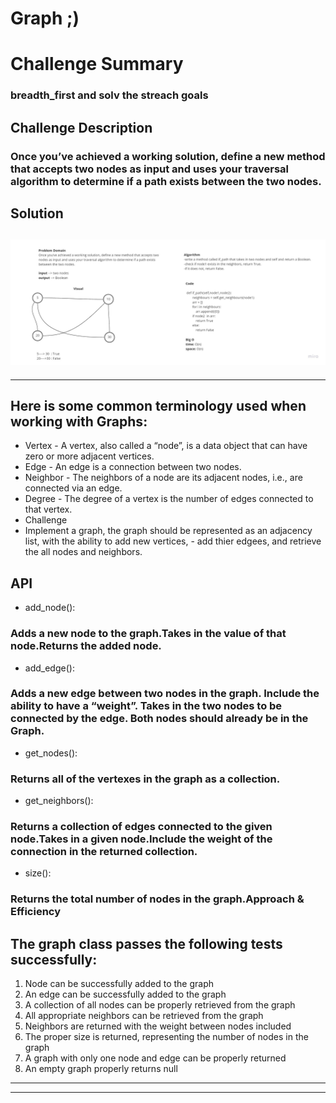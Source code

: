# Graph ;)
# Challenge Summary
### breadth_first and solv the streach goals

## Challenge Description
### Once you’ve achieved a working solution, define a new method that accepts two nodes as input and uses your traversal algorithm to determine if a path exists between the two nodes.

## Solution
![image](../../../assets/breadth_first.jpg)
---
---

## Here is some common terminology used when working with Graphs:

- Vertex - A vertex, also called a “node”, is a data object that can have zero or more adjacent vertices.
- Edge - An edge is a connection between two nodes.
- Neighbor - The neighbors of a node are its adjacent nodes, i.e., are connected via an edge.
- Degree - The degree of a vertex is the number of edges connected to that vertex.
- Challenge
- Implement a graph, the graph should be represented as an adjacency list, with the ability to add new vertices, - add thier edgees, and retrieve the all nodes and neighbors.

## API

- add_node():
### Adds a new node to the graph.Takes in the value of that node.Returns the added node.
- add_edge():
### Adds a new edge between two nodes in the graph. Include the ability to have a “weight”. Takes in the two nodes to be connected by the edge. Both nodes should already be in the Graph.
- get_nodes():
### Returns all of the vertexes in the graph as a collection.
- get_neighbors():
### Returns a collection of edges connected to the given node.Takes in a given node.Include the weight of the connection in the returned collection.
- size():
### Returns the total number of nodes in the graph.Approach & Efficiency


## The graph class passes the following tests successfully:

1. Node can be successfully added to the graph
2. An edge can be successfully added to the graph
3. A collection of all nodes can be properly retrieved from the graph
4. All appropriate neighbors can be retrieved from the graph
5. Neighbors are returned with the weight between nodes included
6. The proper size is returned, representing the number of nodes in the graph
7. A graph with only one node and edge can be properly returned
8. An empty graph properly returns null
---
---


